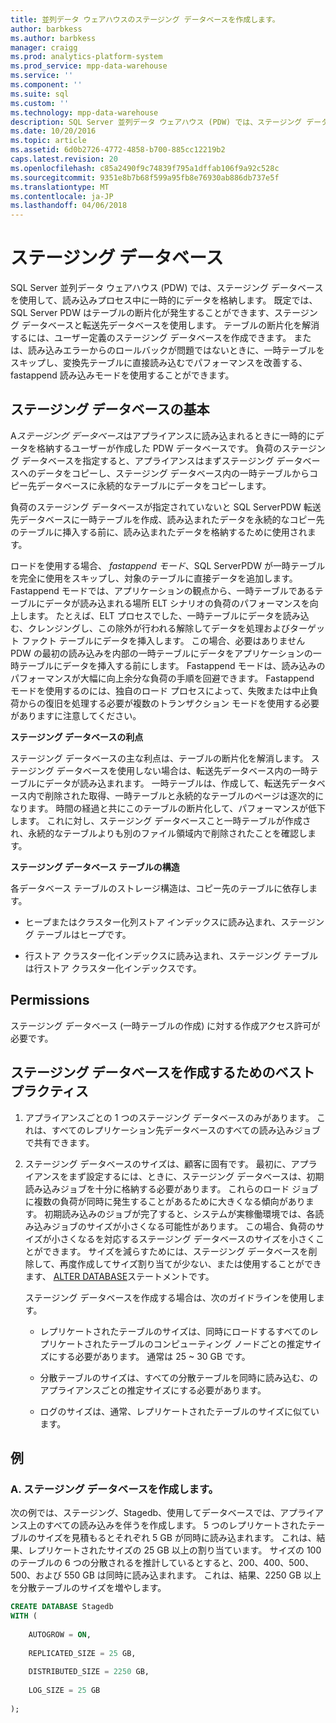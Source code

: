 ```yaml
---
title: 並列データ ウェアハウスのステージング データベースを作成します。
author: barbkess
ms.author: barbkess
manager: craigg
ms.prod: analytics-platform-system
ms.prod_service: mpp-data-warehouse
ms.service: ''
ms.component: ''
ms.suite: sql
ms.custom: ''
ms.technology: mpp-data-warehouse
description: SQL Server 並列データ ウェアハウス (PDW) では、ステージング データベースを使用して、読み込みプロセス中に一時的にデータを格納します。
ms.date: 10/20/2016
ms.topic: article
ms.assetid: 6d0b2726-4772-4858-b700-885cc12219b2
caps.latest.revision: 20
ms.openlocfilehash: c85a2490f9c74839f795a1dffab106f9a92c528c
ms.sourcegitcommit: 9351e8b7b68f599a95fb8e76930ab886db737e5f
ms.translationtype: MT
ms.contentlocale: ja-JP
ms.lasthandoff: 04/06/2018
---
```

# <a name="staging-database"></a>ステージング データベース 
SQL Server 並列データ ウェアハウス (PDW) では、ステージング データベースを使用して、読み込みプロセス中に一時的にデータを格納します。 既定では、SQL Server PDW はテーブルの断片化が発生することができます、ステージング データベースと転送先データベースを使用します。 テーブルの断片化を解消するには、ユーザー定義のステージング データベースを作成できます。 または、読み込みエラーからのロールバックが問題ではないときに、一時テーブルをスキップし、変換先テーブルに直接読み込むでパフォーマンスを改善する、fastappend 読み込みモードを使用することができます。  
  
## <a name="StagingDatabase"></a>ステージング データベースの基本  
A*ステージング データベース*はアプライアンスに読み込まれるときに一時的にデータを格納するユーザーが作成した PDW データベースです。 負荷のステージング データベースを指定すると、アプライアンスはまずステージング データベースへのデータをコピーし、ステージング データベース内の一時テーブルからコピー先データベースに永続的なテーブルにデータをコピーします。  
  
負荷のステージング データベースが指定されていないと SQL ServerPDW 転送先データベースに一時テーブルを作成、読み込まれたデータを永続的なコピー先のテーブルに挿入する前に、読み込まれたデータを格納するために使用されます。  
  
ロードを使用する場合、 *fastappend モード*、SQL ServerPDW が一時テーブルを完全に使用をスキップし、対象のテーブルに直接データを追加します。 Fastappend モードでは、アプリケーションの観点から、一時テーブルであるテーブルにデータが読み込まれる場所 ELT シナリオの負荷のパフォーマンスを向上します。 たとえば、ELT プロセスでした、一時テーブルにデータを読み込む、クレンジングし、この除外が行われる解除してデータを処理およびターゲット ファクト テーブルにデータを挿入します。 この場合、必要はありません PDW の最初の読み込みを内部の一時テーブルにデータをアプリケーションの一時テーブルにデータを挿入する前にします。 Fastappend モードは、読み込みのパフォーマンスが大幅に向上余分な負荷の手順を回避できます。 Fastappend モードを使用するのには、独自のロード プロセスによって、失敗または中止負荷からの復旧を処理する必要が複数のトランザクション モードを使用する必要がありますに注意してください。  
  
**ステージング データベースの利点**  
  
ステージング データベースの主な利点は、テーブルの断片化を解消します。 ステージング データベースを使用しない場合は、転送先データベース内の一時テーブルにデータが読み込まれます。 一時テーブルは、作成して、転送先データベース内で削除された取得、一時テーブルと永続的なテーブルのページは逐次的になります。 時間の経過と共にこのテーブルの断片化して、パフォーマンスが低下します。 これに対し、ステージング データベースこと一時テーブルが作成され、永続的なテーブルよりも別のファイル領域内で削除されたことを確認します。  
  
**ステージング データベース テーブルの構造**  
  
各データベース テーブルのストレージ構造は、コピー先のテーブルに依存します。  
  
-   ヒープまたはクラスター化列ストア インデックスに読み込まれ、ステージング テーブルはヒープです。  
  
-   行ストア クラスター化インデックスに読み込まれ、ステージング テーブルは行ストア クラスター化インデックスです。  
  
## <a name="Permissions"></a>Permissions  
ステージング データベース (一時テーブルの作成) に対する作成アクセス許可が必要です。 

<!-- MISSING LINKS

For more information, see [Grant Permissions to load data](grant-permissions-to-load-data.md).  

-->
  
## <a name="CreatingStagingDatabase"></a>ステージング データベースを作成するためのベスト プラクティス  
  
1.  アプライアンスごとの 1 つのステージング データベースのみがあります。 これは、すべてのレプリケーション先データベースのすべての読み込みジョブで共有できます。  
  
2.  ステージング データベースのサイズは、顧客に固有です。 最初に、アプライアンスをまず設定するには、ときに、ステージング データベースは、初期読み込みジョブを十分に格納する必要があります。 これらのロード ジョブに複数の負荷が同時に発生することがあるために大きくなる傾向があります。 初期読み込みのジョブが完了すると、システムが実稼働環境では、各読み込みジョブのサイズが小さくなる可能性があります。 この場合、負荷のサイズが小さくなるを対応するステージング データベースのサイズを小さくことができます。 サイズを減らすためには、ステージング データベースを削除して、再度作成してサイズ割り当てが少ない、または使用することができます、 [ALTER DATABASE](../t-sql/statements/alter-database-parallel-data-warehouse.md)ステートメントです。  
  
    ステージング データベースを作成する場合は、次のガイドラインを使用します。  
  
    -   レプリケートされたテーブルのサイズは、同時にロードするすべてのレプリケートされたテーブルのコンピューティング ノードごとの推定サイズにする必要があります。 通常は 25 ~ 30 GB です。  
  
    -   分散テーブルのサイズは、すべての分散テーブルを同時に読み込む、のアプライアンスごとの推定サイズにする必要があります。  
  
    -   ログのサイズは、通常、レプリケートされたテーブルのサイズに似ています。  
  
## <a name="Examples"></a>例  
  
### <a name="a-create-a-staging-database"></a>A. ステージング データベースを作成します。 
次の例では、ステージング、Stagedb、使用してデータベースでは、アプライアンス上のすべての読み込みを伴うを作成します。 5 つのレプリケートされたテーブルのサイズを見積もるとそれぞれ 5 GB が同時に読み込まれます。 これは、結果、レプリケートされたサイズの 25 GB 以上の割り当ています。 サイズの 100 のテーブルの 6 つの分散されるを推計しているとすると、200、400、500、500、および 550 GB は同時に読み込まれます。 これは、結果、2250 GB 以上を分散テーブルのサイズを増やします。  
  
```sql  
CREATE DATABASE Stagedb  
WITH (  
  
    AUTOGROW = ON,  
  
    REPLICATED_SIZE = 25 GB,  
  
    DISTRIBUTED_SIZE = 2250 GB,  
  
    LOG_SIZE = 25 GB  
  
);  
```  

<!-- MISSING LINKS
 
## See Also  
[Common metadata query examples](metadata-query-examples.md)  

-->
  
